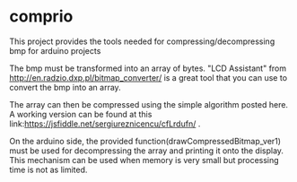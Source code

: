 # comprio
This project provides the tools needed for compressing/decompressing bmp for arduino projects

The bmp must be transformed into an array of bytes. "LCD Assistant" from http://en.radzio.dxp.pl/bitmap_converter/ is a great tool that you can use to convert the bmp into an array.

The array can then be compressed using the simple algorithm posted here. A working version can be found at this link:https://jsfiddle.net/sergiureznicencu/cfLrdufn/ .

On the arduino side, the provided function(drawCompressedBitmap_ver1) must be used for decompressing the array and printing it onto the display. This mechanism can be used when memory is very small but processing time is not as limited.
